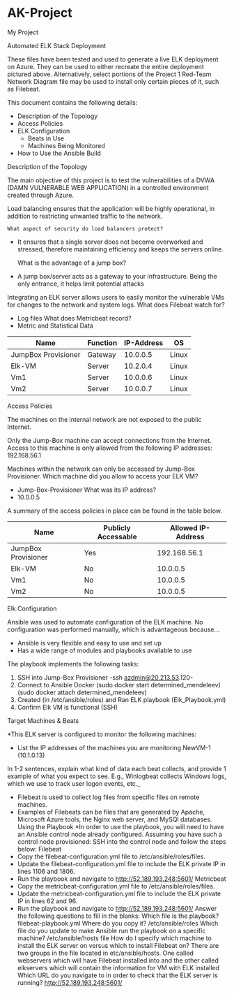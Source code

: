 # AK-Project
My Project

Automated ELK Stack Deployment

These files have been tested and used to generate a live ELK deployment on Azure. They can be used to either recreate the entire deployment pictured above. Alternatively, select portions of the Project 1 Red-Team Network Diagram file may be used to install only certain pieces of it, such as Filebeat.

This document contains the following details:
- Description of the Topology
- Access Policies
- ELK Configuration
  - Beats in Use
  - Machines Being Monitored
- How to Use the Ansible Build

Description of the Topology

The main objective of this project is to test the vulnerabilities of a DVWA (DAMN VULNERABLE WEB APPLICATION) in a controlled environment created through Azure.

Load balancing ensures that the application will be highly operational, in addition to restricting unwanted traffic to the network.
    
    What aspect of security do load balancers protect? 
- It ensures that a single server does not become overworked and stressed, therefore maintaining efficiency and keeps the servers online.

    What is the advantage of a jump box?
- A jump box/server acts as a gateway to your infrastructure. Being the only entrance, it helps limit potential attacks

Integrating an ELK server allows users to easily monitor the vulnerable VMs for changes to the network and system logs.
What does Filebeat watch for?
- Log files 
What does Metricbeat record?
- Metric and Statistical Data

| Name                | Function | IP-Address | OS    |
|---------------------|----------|------------|-------|
| JumpBox Provisioner | Gateway  | 10.0.0.5   | Linux |
| Elk-VM              | Server   | 10.2.0.4   | Linux |
| Vm1                 | Server   | 10.0.0.6   | Linux |
| Vm2                 | Server   | 10.0.0.7   | Linux |



Access Policies

The machines on the internal network are not exposed to the public Internet. 

Only the Jump-Box machine can accept connections from the Internet. Access to this machine is only allowed from the following IP addresses:
192.168.56.1

Machines within the network can only be accessed by Jump-Box Provisioner.
Which machine did you allow to access your ELK VM?
- Jump-Box-Provisioner
What was its IP address?
- 10.0.0.5                                                              

A summary of the access policies in place can be found in the table below.

| Name                | Publicly Accessable | Allowed IP-Address |
|---------------------|---------------------|--------------------|
| JumpBox Provisioner | Yes                 | 192.168.56.1       |
| Elk-VM              | No                  | 10.0.0.5           |
| Vm1                 | No                  | 10.0.0.5           |
| Vm2                 | No                  | 10.0.0.5           |


Elk Configuration

Ansible was used to automate configuration of the ELK machine. No configuration was performed manually, which is advantageous because...

- Ansible is very flexible and easy to use and set up
- Has a wide range of modules and playbooks available to use

The playbook implements the following tasks:
1. SSH into Jump-Box Provisioner -ssh azdmin@20.213.53.120-
2. Connect to Ansible Docker 
(sudo docker start determined_mendeleev)
(sudo docker attach determined_mendeleev)
3. Created (in /etc/ansible/roles) and Ran ELK playbook (Elk_Playbook.yml)
4. Confirm Elk VM is functional (SSH)

Target Machines & Beats

*This ELK server is configured to monitor the following machines:
- List the IP addresses of the machines you are monitoring
NewVM-1 (10.1.0.13)


In 1-2 sentences, explain what kind of data each beat collects, and provide 1 example of what you expect to see. E.g., Winlogbeat collects Windows logs, which we use to track user logon events, etc._
- Filebeat is used to collect log files from specific files on remote machines.
- Examples of Filebeats can be files that are generated by Apache, Microsoft Azure tools, the Nginx web server, and MySQl databases.
Using the Playbook
*In order to use the playbook, you will need to have an Ansible control node already configured. Assuming you have such a control node provisioned:
SSH into the control node and follow the steps below:
Filebeat
- Copy the filebeat-configuration.yml file to /etc/ansible/roles/files.
- Update the filebeat-configuration.yml file to include the ELK private IP in lines 1106 and 1806.
- Run the playbook and navigate to http://52.189.193.248:5601/ 
Metricbeat
- Copy the metricbeat-configuration.yml file to /etc/ansible/roles/files.
- Update the metricbeat-configuration.yml file to include the ELK private IP in lines 62 and 96.
- Run the playbook and navigate to http://52.189.193.248:5601/
Answer the following questions to fill in the blanks:
Which file is the playbook? filebeat-playbook.yml
Where do you copy it? /etc/ansible/roles
Which file do you update to make Ansible run the playbook on a specific machine? /etc/ansible/hosts file 
How do I specify which machine to install the ELK server on versus which to install Filebeat on? 
There are two groups in the file located in etc/ansible/hosts. One called webservers which will have Filebeat installed into and the other called elkservers which will contain the information for VM with ELK installed
Which URL do you navigate to in order to check that the ELK server is running? http://52.189.193.248:5601/

